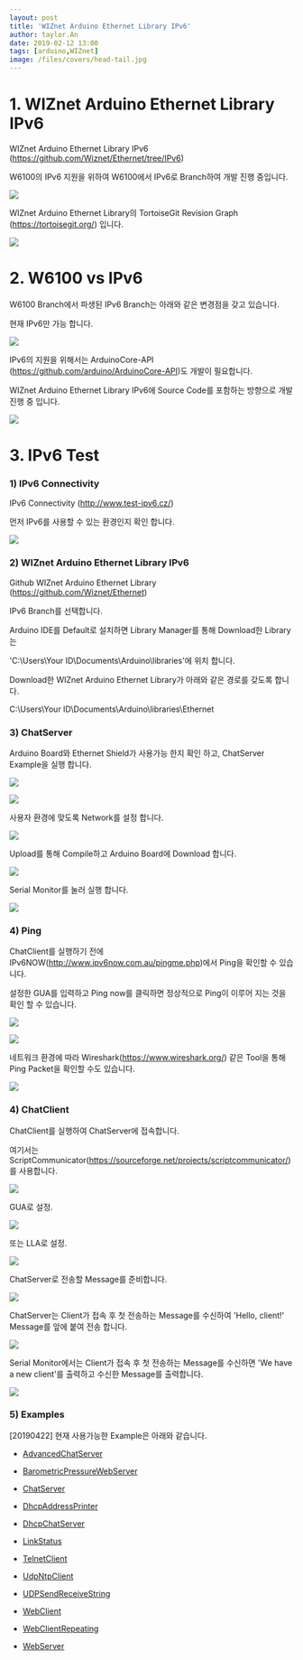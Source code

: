 ```yaml
---
layout: post
title: 'WIZnet Arduino Ethernet Library IPv6'
author: taylor.An
date: 2019-02-12 13:00
tags: [arduino,WIZnet]
image: /files/covers/head-tail.jpg
---
```


<a id="forkme" href="https://github.com/Wiznet/Ethernet/tree/IPv6"></a>

# 1. WIZnet Arduino Ethernet Library IPv6

WIZnet Arduino Ethernet Library IPv6 (https://github.com/Wiznet/Ethernet/tree/IPv6)

W6100의 IPv6 지원을 위하여 W6100에서 IPv6로 Branch하여 개발 진행 중입니다.

![](/files/posts/2019-02-12/Wiznet-Ethernet-IPv6-2.png)

WIZnet Arduino Ethernet Library의 TortoiseGit Revision Graph (https://tortoisegit.org/) 입니다.

![](/files/posts/2019-02-12/Wiznet-Ethernet-IPv6-RevisionGraph.png)

# 2. W6100 vs IPv6

W6100 Branch에서 파생된 IPv6 Branch는 아래와 같은 변경점을 갖고 있습니다.

현재 IPv6만 가능 합니다.

![](/files/posts/2019-02-12/Wiznet-Ethernet-IPv6-W6100vsIPv6.png)

IPv6의 지원을 위해서는 ArduinoCore-API (https://github.com/arduino/ArduinoCore-API)도 개발이 필요합니다.

WIZnet Arduino Ethernet Library IPv6에 Source Code를 포함하는 방향으로 개발 진행 중 입니다.

![](/files/posts/2019-02-12/ArduinoCore-API.png)

# 3. IPv6 Test

### 1) IPv6 Connectivity

IPv6 Connectivity (http://www.test-ipv6.cz/)

먼저 IPv6를 사용할 수 있는 환경인지 확인 합니다.

![](/files/posts/2019-02-12/TestyourIPv6connectivity.png)

### 2) WIZnet Arduino Ethernet Library IPv6

Github WIZnet Arduino Ethernet Library (https://github.com/Wiznet/Ethernet)

IPv6 Branch를 선택합니다.

Arduino IDE를 Default로 설치하면 Library Manager를 통해 Download한 Library는

'C:\Users\Your ID\Documents\Arduino\libraries'에 위치 합니다.

Download한 WIZnet Arduino Ethernet Library가 아래와 같은 경로를 갖도록 합니다.

C:\Users\Your ID\Documents\Arduino\libraries\Ethernet

### 3) ChatServer

Arduino Board와 Ethernet Shield가 사용가능 한지 확인 하고, ChatServer Example을 실행 합니다.

![](/files/posts/2019-02-12/ArduinoIDE-1Open-EthernetChatServer.png)

![](/files/posts/2019-02-12/ArduinoIDE-2Ethernet-ChatServer.png)

사용자 환경에 맞도록 Network를 설정 합니다.

![](/files/posts/2019-02-12/ArduinoIDE-3Ethernet-ChatServer-GUALLA.png)

Upload를 통해 Compile하고 Arduino Board에 Download 합니다.

![](/files/posts/2019-02-12/ArduinoIDE-4Ethernet-ChatServer-Uploading2.png)

Serial Monitor를 눌러 실행 합니다.

![](/files/posts/2019-02-12/ArduinoIDESerialMonitor-1.png)

### 4) Ping

ChatClient를 실행하기 전에 IPv6NOW(http://www.ipv6now.com.au/pingme.php)에서 Ping을 확인할 수 있습니다.

설정한 GUA를 입력하고 Ping now를 클릭하면 정상적으로 Ping이 이루어 지는 것을 확인 할 수 있습니다.

![](/files/posts/2019-02-12/IPv6NOW-2-EnterHostname.png)

![](/files/posts/2019-02-12/IPv6NOW-3-done.png)

네트워크 환경에 따라 Wireshark(https://www.wireshark.org/) 같은 Tool을 통해 Ping Packet을 확인할 수도 있습니다.

![](/files/posts/2019-02-12/WIRESHARK-2-ping.png)

### 4) ChatClient

ChatClient를 실행하여 ChatServer에 접속합니다.

여기서는 ScriptCommunicator(https://sourceforge.net/projects/scriptcommunicator/)를 사용합니다.

![](/files/posts/2019-02-12/ScriptCommunicator-1.png)

GUA로 설정.

![](/files/posts/2019-02-12/ScriptCommunicator-2-sockets-GUA.png)

또는 LLA로 설정.

![](/files/posts/2019-02-12/ScriptCommunicator-2-sockets-LLA.png)

ChatServer로 전송할 Message를 준비합니다.

![](/files/posts/2019-02-12/ScriptCommunicator-3-Message.png)

ChatServer는 Client가 접속 후 첫 전송하는 Message를 수신하여 'Hello, client!' Message를 앞에 붙여 전송 합니다.

![](/files/posts/2019-02-12/ScriptCommunicator-4-SendMessageandReceiveMessage.png)

Serial Monitor에서는 Client가 접속 후 첫 전송하는 Message를 수신하면 'We have a new client'를 출력하고 수신한 Message를 출력합니다.

![](/files/posts/2019-02-12/ArduinoIDESerialMonitor-2-ReceiveMessageandSendMessage.png)


### 5) Examples

[20190422] 현재 사용가능한 Example은 아래와 같습니다.

* [AdvancedChatServer](https://github.com/Wiznet/Ethernet/wiki/AdvancedChatServer)

* [BarometricPressureWebServer](https://github.com/Wiznet/Ethernet/wiki/BarometricPressureWebServer)

* [ChatServer](https://github.com/Wiznet/Ethernet/wiki/ChatServer)

* [DhcpAddressPrinter](https://github.com/Wiznet/Ethernet/wiki/DhcpAddressPrinter)

* [DhcpChatServer](https://github.com/Wiznet/Ethernet/wiki/DhcpChatServer)

* [LinkStatus](https://github.com/Wiznet/Ethernet/wiki/LinkStatus)

* [TelnetClient](https://github.com/Wiznet/Ethernet/wiki/TelnetClient)

* [UdpNtpClient](https://github.com/Wiznet/Ethernet/wiki/UdpNtpClient)

* [UDPSendReceiveString](https://github.com/Wiznet/Ethernet/wiki/UDPSendReceiveString)

* [WebClient](https://github.com/Wiznet/Ethernet/wiki/WebClient)

* [WebClientRepeating](https://github.com/Wiznet/Ethernet/wiki/WebClientRepeating)

* [WebServer](https://github.com/Wiznet/Ethernet/wiki/WebServer)
